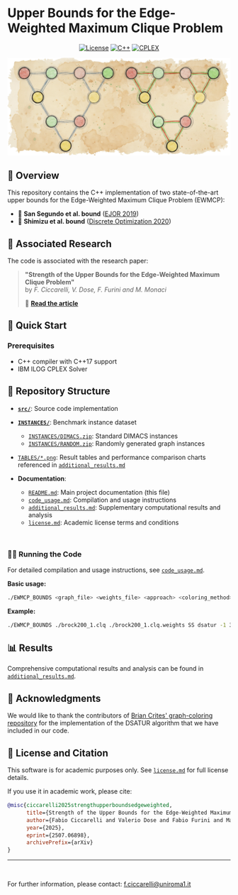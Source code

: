 # Upper Bounds for the Edge-Weighted Maximum Clique Problem

<div align="center">

[![License](https://img.shields.io/badge/License-Academic-blue.svg)](license.md)
[![C++](https://img.shields.io/badge/C++-17-blue.svg)](https://www.cplusplus.com/)
[![CPLEX](https://img.shields.io/badge/Requires-CPLEX-orange.svg)](https://www.ibm.com/products/ilog-cplex-optimization-studio)

</div>

<p align="center">
  <img src="EWMCP_Bounds_logo.png" alt="EWMCP logo" width="600"/>
</p>

## 📖 Overview

This repository contains the C++ implementation of two state-of-the-art upper bounds for the Edge-Weighted Maximum Clique Problem (EWMCP):

- 🔵 **San Segundo et al. bound** ([EJOR 2019](https://doi.org/10.1016/j.ejor.2019.03.047))
- 🔴 **Shimizu et al. bound** ([Discrete Optimization 2020](https://doi.org/10.1016/j.disopt.2020.100583))

## 📝 Associated Research

The code is associated with the research paper:

> **"Strength of the Upper Bounds for the Edge-Weighted Maximum Clique Problem"**  
> by *F. Ciccarelli, V. Dose, F. Furini and M. Monaci*
>
> 📄 [**Read the article**](https://arxiv.org/abs/2507.06898)

## 🚀 Quick Start

### Prerequisites
- C++ compiler with C++17 support
- IBM ILOG CPLEX Solver
  
## 📁 Repository Structure

- **[`src/`](src/)**: Source code implementation
- **[`INSTANCES/`](INSTANCES/)**: Benchmark instance dataset
  - [`INSTANCES/DIMACS.zip`](INSTANCES/DIMACS.zip): Standard DIMACS instances
  - [`INSTANCES/RANDOM.zip`](INSTANCES/RANDOM.zip): Randomly generated graph instances 

- [`TABLES/*.png`](TABLES/): Result tables and performance comparison charts referenced in [`additional_results.md`](additional_results.md)

- **Documentation**:
  - [`README.md`](README.md): Main project documentation (this file)
  - [`code_usage.md`](code_usage.md): Compilation and usage instructions
  - [`additional_results.md`](additional_results.md): Supplementary computational results and analysis
  - [`license.md`](license.md): Academic license terms and conditions

<br>

### 🏃‍♂️ Running the Code

For detailed compilation and usage instructions, see [`code_usage.md`](code_usage.md).

**Basic usage:**
```bash
./EWMCP_BOUNDS <graph_file> <weights_file> <approach> <coloring_method> <random_seed> <time_limit>
```

**Example:**
```bash
./EWMCP_BOUNDS ./brock200_1.clq ./brock200_1.clq.weights SS dsatur -1 3600
```

## 📊 Results

Comprehensive computational results and analysis can be found in [`additional_results.md`](additional_results.md).

## 🙏 Acknowledgments

We would like to thank the contributors of [Brian Crites' graph-coloring repository](https://github.com/brrcrites/graph-coloring/tree/master) for the implementation of the DSATUR algorithm that we have included in our code.


## 📜 License and Citation

This software is for academic purposes only. See [`license.md`](license.md) for full license details.

If you use it in academic work, please cite:

```bibtex
@misc{ciccarelli2025strengthupperboundsedgeweighted,
      title={Strength of the Upper Bounds for the Edge-Weighted Maximum Clique Problem}, 
      author={Fabio Ciccarelli and Valerio Dose and Fabio Furini and Marta Monaci},
      year={2025},
      eprint={2507.06898},
      archivePrefix={arXiv}
}
```

---

<br>

For further information, please contact: <f.ciccarelli@uniroma1.it>

<div align="center">
<sub> </sub>
</div>
